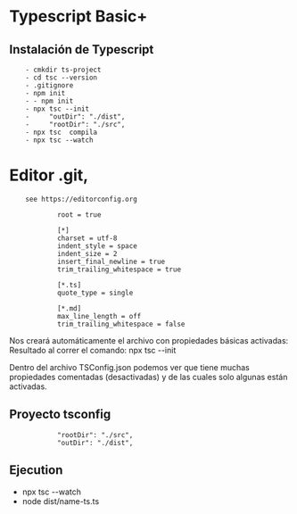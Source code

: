 # Typescript Basic+

## Instalación de Typescript

        - cmkdir ts-project
        - cd tsc --version
        - .gitignore 
        - npm init
        - - npm init
        - npx tsc --init 
        -     "outDir": "./dist",   
        -     "rootDir": "./src",   
        - npx tsc  compila
        - npx tsc --watch

# Editor .git, 


        see https://editorconfig.org

                root = true

                [*]
                charset = utf-8
                indent_style = space
                indent_size = 2
                insert_final_newline = true
                trim_trailing_whitespace = true

                [*.ts]
                quote_type = single

                [*.md]
                max_line_length = off
                trim_trailing_whitespace = false 



Nos creará automáticamente el archivo con propiedades básicas activadas:
Resultado al correr el comando: npx tsc --init

Dentro del archivo TSConfig.json podemos ver que tiene muchas propiedades comentadas (desactivadas) y de las cuales solo algunas están activadas.


## Proyecto tsconfig

                "rootDir": "./src",    
                "outDir": "./dist",   

## Ejecution
- npx tsc --watch
-  node dist/name-ts.ts